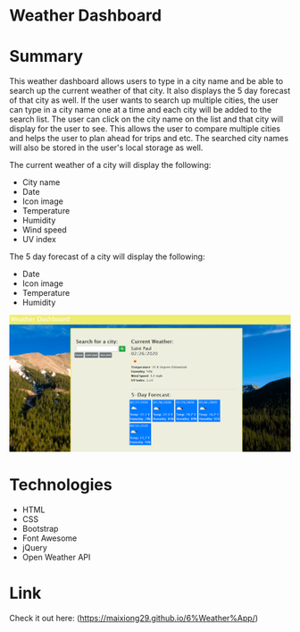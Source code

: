 # Weather Dashboard

# Summary

This weather dashboard allows users to type in a city name and be able to search up the current weather of that city.  It also displays the 5 day forecast of that city as well.  If the user wants to search up multiple cities, the user can type in a city name one at a time and each city will be added to the search list.  The user can click on the city name on the list and that city will display for the user to see.  This allows the user to compare multiple cities and helps the user to plan ahead for trips and etc.  The searched city names will also be stored in the user's local storage as well.

The current weather of a city will display the following:

* City name
* Date
* Icon image
* Temperature
* Humidity
* Wind speed
* UV index

The 5 day forecast of a city will display the following:

* Date
* Icon image
* Temperature
* Humidity

<img width="1291" alt="weather" src="assets/image/weatherscreenshot.png">

# Technologies

* HTML
* CSS
* Bootstrap
* Font Awesome
* jQuery
* Open Weather API

# Link

Check it out here: (https://maixiong29.github.io/6%Weather%App/)
